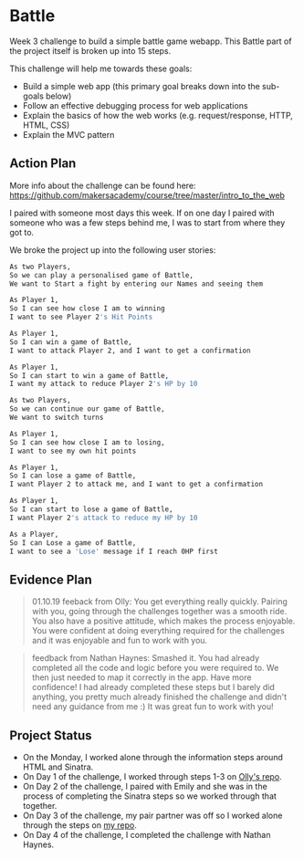 # Battle
Week 3 challenge to build a simple battle game webapp. This Battle part of the project itself is broken up into 15 steps. 

This challenge will help me towards these goals:
- Build a simple web app (this primary goal breaks down into the sub-goals below)
- Follow an effective debugging process for web applications
- Explain the basics of how the web works (e.g. request/response, HTTP, HTML, CSS)
- Explain the MVC pattern

## Action Plan 
More info about the challenge can be found here: https://github.com/makersacademy/course/tree/master/intro_to_the_web 

I paired with someone most days this week. If on one day I paired with someone who was a few steps behind me, I was to start from where they got to.

We broke the project up into the following user stories: 

```bash
As two Players,
So we can play a personalised game of Battle,
We want to Start a fight by entering our Names and seeing them
```
```bash
As Player 1,
So I can see how close I am to winning
I want to see Player 2's Hit Points
```
```bash
As Player 1,
So I can win a game of Battle,
I want to attack Player 2, and I want to get a confirmation
```
```bash
As Player 1,
So I can start to win a game of Battle,
I want my attack to reduce Player 2's HP by 10
```
```bash
As two Players,
So we can continue our game of Battle,
We want to switch turns
```
```bash
As Player 1,
So I can see how close I am to losing,
I want to see my own hit points
```
```bash
As Player 1,
So I can lose a game of Battle,
I want Player 2 to attack me, and I want to get a confirmation
```
```bash
As Player 1,
So I can start to lose a game of Battle,
I want Player 2's attack to reduce my HP by 10
```
```bash
As a Player,
So I can Lose a game of Battle,
I want to see a 'Lose' message if I reach 0HP first
```
## Evidence Plan 
> 01.10.19 feeback from Olly: You get everything really quickly. Pairing with you, going through the challenges together was a smooth ride. You also have a positive attitude, which makes the process enjoyable. You were confident at doing everything required for the challenges and it was enjoyable and fun to work with you. 

> feedback from Nathan Haynes: Smashed it. You had already completed all the code and logic before you were required to. We then just needed to map it correctly in the app. Have more confidence! I had already completed these steps but I barely did anything, you pretty much already finished the challenge and didn't need any guidance from me :) It was great fun to work with you!

## Project Status
- On the Monday, I worked alone through the information steps around HTML and Sinatra. 
- On Day 1 of the challenge, I worked through steps 1-3 on [Olly's repo](https://github.com/ollyholly/Battle).
- On Day 2 of the challenge, I paired with Emily and she was in the process of completing the Sinatra steps so we worked through that together. 
- On Day 3 of the challenge, my pair partner was off so I worked alone through the steps on [my repo](https://github.com/jessmar94/battle). 
- On Day 4 of the challenge, I completed the challenge with Nathan Haynes.  
